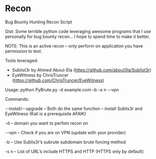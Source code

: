 # Recon
Bug Bounty Hunting Recon Script

Gist: Some terrible python code leveraging awesome programs that I use personally for bug bounty recon… I hope to spend time to make it better.

NOTE: This is an active recon – only perform on application you have permission to test. 

Tools leveraged:
- Sublist3r by Ahmed Aboul-Ela (https://github.com/aboul3la/Sublist3r)
- EyeWitness by ChrisTruncer  (https://github.com/ChrisTruncer/EyeWitness)

Usage: 
python PyBrute.py -d example.com –b –s n --vpn 

Commands:

  --install/--upgrade – Both do the same function – install Sublis3r and EyeWitness (Kali is a prerequisite AFAIK)

  -d – domain you want to perfom recon on

  --vpn – Check if you are on VPN (update with your provider)

  -b – Use Sublis3r’s subrute subdomain brute forcing method

  -s n – List of URL’s include HTTPS and HTTP (HTTPS only by default)
